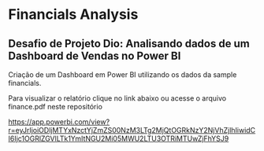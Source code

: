 # Financials Analysis

## Desafio de Projeto Dio: Analisando dados de um Dashboard de Vendas no Power BI

Criação de um Dashboard em Power BI utilizando os dados da sample financials. 

Para visualizar o relatório clique no link abaixo ou acesse o arquivo finance.pdf neste repositório

https://app.powerbi.com/view?r=eyJrIjoiODljMTYxNzctYjZmZS00NzM3LTg2MjQtOGRkNzY2NjVhZjlhIiwidCI6Ijc1OGRlZGVlLTk1YmItNGU2Mi05MWU2LTU3OTRiMTUwZjFhYSJ9
